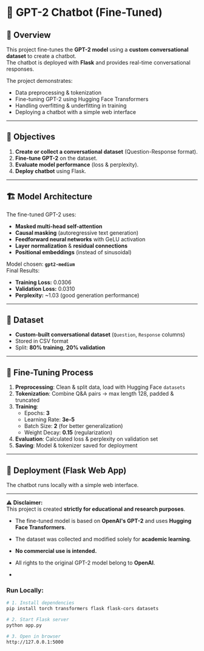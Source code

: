 # 🤖 GPT-2 Chatbot (Fine-Tuned)

## 📌 Overview
This project fine-tunes the **GPT-2 model** using a **custom conversational dataset** to create a chatbot.  
The chatbot is deployed with **Flask** and provides real-time conversational responses.

The project demonstrates:
- Data preprocessing & tokenization
- Fine-tuning GPT-2 using Hugging Face Transformers
- Handling overfitting & underfitting in training
- Deploying a chatbot with a simple web interface

---

## 🎯 Objectives
1. **Create or collect a conversational dataset** (Question-Response format).  
2. **Fine-tune GPT-2** on the dataset.  
3. **Evaluate model performance** (loss & perplexity).  
4. **Deploy chatbot** using Flask.

---

## 🏗️ Model Architecture
The fine-tuned GPT-2 uses:
- **Masked multi-head self-attention**
- **Causal masking** (autoregressive text generation)
- **Feedforward neural networks** with GeLU activation
- **Layer normalization** & **residual connections**
- **Positional embeddings** (instead of sinusoidal)

Model chosen: **`gpt2-medium`**  
Final Results:
- **Training Loss:** 0.0306  
- **Validation Loss:** 0.0310  
- **Perplexity:** ~1.03 (good generation performance)

---

## 📂 Dataset
- **Custom-built conversational dataset** (`Question`, `Response` columns)
- Stored in CSV format
- Split: **80% training**, **20% validation**

---

## 🔧 Fine-Tuning Process
1. **Preprocessing**: Clean & split data, load with Hugging Face `datasets`  
2. **Tokenization**: Combine Q&A pairs → max length 128, padded & truncated  
3. **Training**:  
   - Epochs: **3**  
   - Learning Rate: **3e-5**  
   - Batch Size: **2** (for better generalization)  
   - Weight Decay: **0.15** (regularization)  
4. **Evaluation**: Calculated loss & perplexity on validation set  
5. **Saving**: Model & tokenizer saved for deployment

---

## 🚀 Deployment (Flask Web App)
The chatbot runs locally with a simple web interface.


---

⚠️ **Disclaimer:**  
This project is created **strictly for educational and research purposes**.  
- The fine-tuned model is based on **OpenAI's GPT-2** and uses **Hugging Face Transformers**.  
- The dataset was collected and modified solely for **academic learning**.  
- **No commercial use is intended.**  
- All rights to the original GPT-2 model belong to **OpenAI**.

- 
### Run Locally:
```bash
# 1. Install dependencies
pip install torch transformers flask flask-cors datasets

# 2. Start Flask server
python app.py

# 3. Open in browser
http://127.0.0.1:5000


